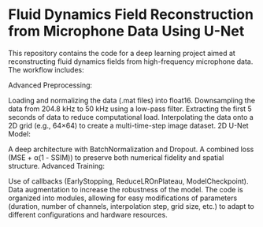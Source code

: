 # Fluid Dynamics Field Reconstruction from Microphone Data Using U-Net

This repository contains the code for a deep learning project aimed at reconstructing fluid dynamics fields from high-frequency microphone data. The workflow includes:

Advanced Preprocessing:

Loading and normalizing the data (.mat files) into float16.
Downsampling the data from 204.8 kHz to 50 kHz using a low-pass filter.
Extracting the first 5 seconds of data to reduce computational load.
Interpolating the data onto a 2D grid (e.g., 64×64) to create a multi-time-step image dataset.
2D U-Net Model:

A deep architecture with BatchNormalization and Dropout.
A combined loss (MSE + α(1 - SSIM)) to preserve both numerical fidelity and spatial structure.
Advanced Training:

Use of callbacks (EarlyStopping, ReduceLROnPlateau, ModelCheckpoint).
Data augmentation to increase the robustness of the model.
The code is organized into modules, allowing for easy modifications of parameters (duration, number of channels, interpolation step, grid size, etc.) to adapt to different configurations and hardware resources.
